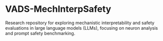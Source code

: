 # VADS-MechInterpSafety
Research repository for exploring mechanistic interpretability and safety evaluations in large language models (LLMs), focusing on neuron analysis and prompt safety benchmarking.
